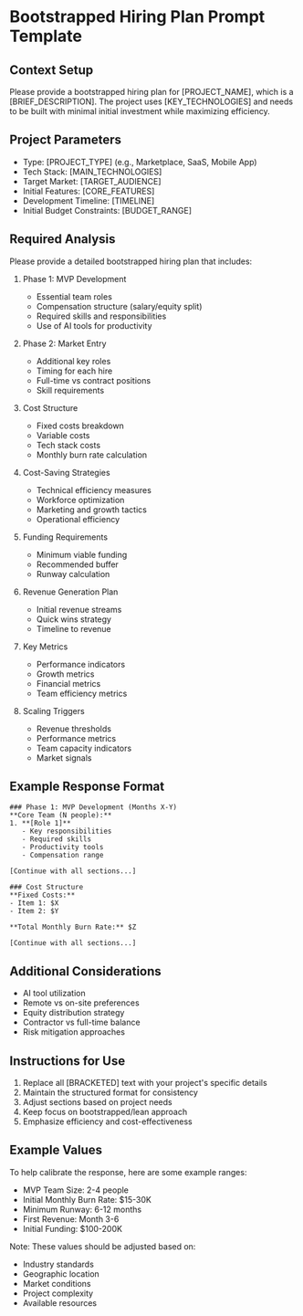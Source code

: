 # Bootstrapped Hiring Plan Prompt Template

## Context Setup
Please provide a bootstrapped hiring plan for [PROJECT_NAME], which is a [BRIEF_DESCRIPTION]. The project uses [KEY_TECHNOLOGIES] and needs to be built with minimal initial investment while maximizing efficiency.

## Project Parameters
- Type: [PROJECT_TYPE] (e.g., Marketplace, SaaS, Mobile App)
- Tech Stack: [MAIN_TECHNOLOGIES]
- Target Market: [TARGET_AUDIENCE]
- Initial Features: [CORE_FEATURES]
- Development Timeline: [TIMELINE]
- Initial Budget Constraints: [BUDGET_RANGE]

## Required Analysis
Please provide a detailed bootstrapped hiring plan that includes:

1. Phase 1: MVP Development
   - Essential team roles
   - Compensation structure (salary/equity split)
   - Required skills and responsibilities
   - Use of AI tools for productivity

2. Phase 2: Market Entry
   - Additional key roles
   - Timing for each hire
   - Full-time vs contract positions
   - Skill requirements

3. Cost Structure
   - Fixed costs breakdown
   - Variable costs
   - Tech stack costs
   - Monthly burn rate calculation

4. Cost-Saving Strategies
   - Technical efficiency measures
   - Workforce optimization
   - Marketing and growth tactics
   - Operational efficiency

5. Funding Requirements
   - Minimum viable funding
   - Recommended buffer
   - Runway calculation

6. Revenue Generation Plan
   - Initial revenue streams
   - Quick wins strategy
   - Timeline to revenue

7. Key Metrics
   - Performance indicators
   - Growth metrics
   - Financial metrics
   - Team efficiency metrics

8. Scaling Triggers
   - Revenue thresholds
   - Performance metrics
   - Team capacity indicators
   - Market signals

## Example Response Format
```
### Phase 1: MVP Development (Months X-Y)
**Core Team (N people):**
1. **[Role 1]**
   - Key responsibilities
   - Required skills
   - Productivity tools
   - Compensation range

[Continue with all sections...]

### Cost Structure
**Fixed Costs:**
- Item 1: $X
- Item 2: $Y

**Total Monthly Burn Rate:** $Z

[Continue with all sections...]
```

## Additional Considerations
- AI tool utilization
- Remote vs on-site preferences
- Equity distribution strategy
- Contractor vs full-time balance
- Risk mitigation approaches

## Instructions for Use
1. Replace all [BRACKETED] text with your project's specific details
2. Maintain the structured format for consistency
3. Adjust sections based on project needs
4. Keep focus on bootstrapped/lean approach
5. Emphasize efficiency and cost-effectiveness

## Example Values
To help calibrate the response, here are some example ranges:
- MVP Team Size: 2-4 people
- Initial Monthly Burn Rate: $15-30K
- Minimum Runway: 6-12 months
- First Revenue: Month 3-6
- Initial Funding: $100-200K

Note: These values should be adjusted based on:
- Industry standards
- Geographic location
- Market conditions
- Project complexity
- Available resources 